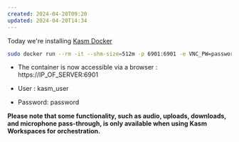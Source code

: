 ```yaml
---
created: 2024-04-20T09:20
updated: 2024-04-20T14:34
---
```




Today we're installing [Kasm Docker](https://hub.docker.com/r/kasmweb/ubuntu-focal-dind)

```bash
sudo docker run --rm -it --shm-size=512m -p 6901:6901 -e VNC_PW=password kasmweb/ubuntu-focal-dind:1.14.0
```

- The container is now accessible via a browser : https://IP_OF_SERVER:6901

- User : kasm_user
- Password: password

**Please note that some functionality, such as audio, uploads, downloads, and microphone pass-through, is only available when using Kasm Workspaces for orchestration.**

